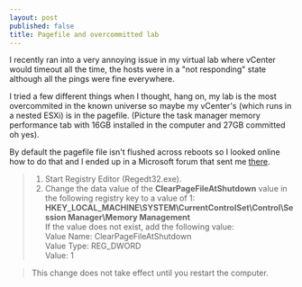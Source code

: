 ```yaml
---
layout: post
published: false
title: Pagefile and overcommitted lab
---
```

I recently ran into a very annoying issue in my virtual lab where vCenter would timeout all the time, the hosts were in a "not responding" state although all the pings were fine everywhere.

I tried a few different things when I thought, hang on, my lab is the most overcommited in the known universe so maybe my vCenter's (which runs in a nested ESXi) is in the pagefile. (Picture the task manager memory performance tab with 16GB installed in the computer and 27GB committed oh yes).

By default the pagefile file isn't flushed across reboots so I looked online how to do that and I ended up in a Microsoft forum that sent me [there](https://support.microsoft.com/en-us/help/314834/how-to-clear-the-windows-paging-file-at-shutdown).

> 1. Start Registry Editor (Regedt32.exe).
> 2. Change the data value of the **ClearPageFileAtShutdown** value in the following registry key to a value of 1:  
>        **HKEY_LOCAL_MACHINE\SYSTEM\CurrentControlSet\Control\Session Manager\Memory Management**  
>  If the value does not exist, add the following value:  
>        Value Name: ClearPageFileAtShutdown  
>        Value Type: REG_DWORD  
>        Value: 1  

>This change does not take effect until you restart the computer.